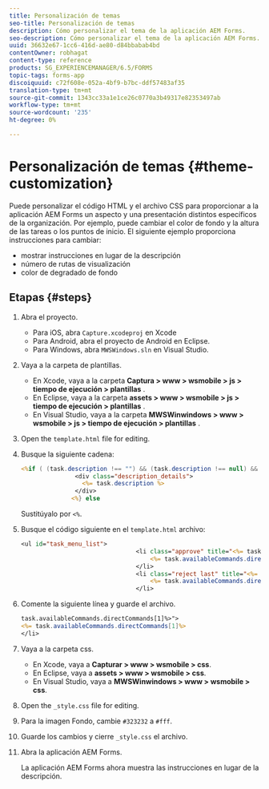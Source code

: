 ```yaml
---
title: Personalización de temas
seo-title: Personalización de temas
description: Cómo personalizar el tema de la aplicación AEM Forms.
seo-description: Cómo personalizar el tema de la aplicación AEM Forms.
uuid: 36632e67-1cc6-416d-ae80-d84bbabab4bd
contentOwner: robhagat
content-type: reference
products: SG_EXPERIENCEMANAGER/6.5/FORMS
topic-tags: forms-app
discoiquuid: c72f608e-052a-4bf9-b7bc-ddf57483af35
translation-type: tm+mt
source-git-commit: 1343cc33a1e1ce26c0770a3b49317e82353497ab
workflow-type: tm+mt
source-wordcount: '235'
ht-degree: 0%

---
```



# Personalización de temas {#theme-customization}

Puede personalizar el código HTML y el archivo CSS para proporcionar a la aplicación AEM Forms un aspecto y una presentación distintos específicos de la organización. Por ejemplo, puede cambiar el color de fondo y la altura de las tareas o los puntos de inicio. El siguiente ejemplo proporciona instrucciones para cambiar:

* mostrar instrucciones en lugar de la descripción
* número de rutas de visualización
* color de degradado de fondo

## Etapas {#steps}

1. Abra el proyecto.

   * Para iOS, abra `Capture.xcodeproj` en Xcode
   * Para Android, abra el proyecto de Android en Eclipse.
   * Para Windows, abra `MWSWindows.sln` en Visual Studio.

1. Vaya a la carpeta de plantillas.

   * En Xcode, vaya a la carpeta **Captura > www > wsmobile > js > tiempo de ejecución > plantillas** .
   * En Eclipse, vaya a la carpeta **assets > www > wsmobile > js > tiempo de ejecución > plantillas** .
   * En Visual Studio, vaya a la carpeta **MWSWinwindows > www > wsmobile > js > tiempo de ejecución > plantillas** .

1. Open the `template.html` file for editing.
1. Busque la siguiente cadena:

   ```jsp
   <%if ( (task.description !== "") && (task.description !== null) && (typeof task.description !== null) && (typeof task.description !== 'undefined') ) {%>
                  <div class="description_details">
                    <%= task.description %>
                  </div>
                 <%} else
   ```

   Sustitúyalo por `<%`.

1. Busque el código siguiente en el `template.html` archivo:

   ```jsp
   <ul id="task_menu_list">
                                   <li class="approve" title="<%= task.availableCommands.directCommands[0]%>" data-routename="<%= task.availableCommands.directCommands[0]%>">
                                       <%= task.availableCommands.directCommands[0]%>
                                   </li>
                                   <li class="reject last" title="<%= task.availableCommands.directCommands[1]%>" data-routename="<%= task.availableCommands.directCommands[1]%>">
                                       <%= task.availableCommands.directCommands[1]%>
                                   </li>
   ```

1. Comente la siguiente línea y guarde el archivo.

   ```jsp
   task.availableCommands.directCommands[1]%>">
   <%= task.availableCommands.directCommands[1]%>
   </li>
   ```

1. Vaya a la carpeta css.

   * En Xcode, vaya a **Capturar > www > wsmobile > css**.
   * En Eclipse, vaya a **assets > www > wsmobile > css**.
   * En Visual Studio, vaya a **MWSWinwindows > www > wsmobile > css**.

1. Open the `_style.css` file for editing.
1. Para la imagen Fondo, cambie `#323232` a `#fff`.
1. Guarde los cambios y cierre `_style.css` el archivo.
1. Abra la aplicación AEM Forms.

   La aplicación AEM Forms ahora muestra las instrucciones en lugar de la descripción.
